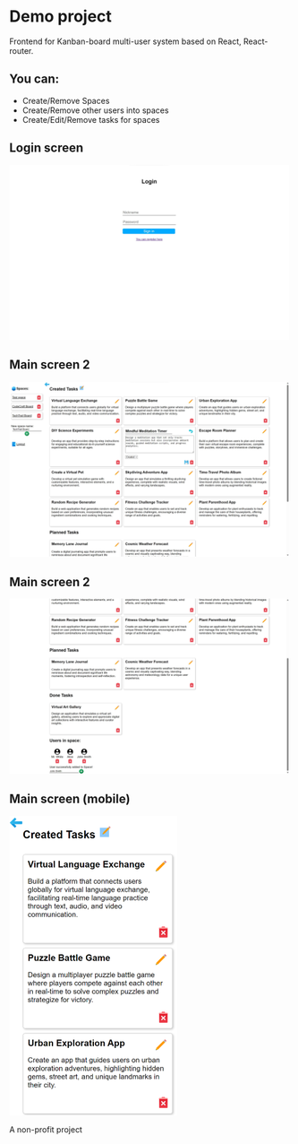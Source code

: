 # Demo project
Frontend for Kanban-board multi-user system based on React, React-router.
## You can:
- Create/Remove Spaces</li>
- Create/Remove other users into spaces</li>
- Create/Edit/Remove tasks for spaces

## Login screen

<img src="./screens/login.jpg" width="500px">

## Main screen 2

<img src="./screens/all1.jpg" width="500px">

## Main screen 2

<img src="./screens/all2.jpg" width="500px">

## Main screen (mobile)
<img src="./screens/mobile.png" width="300px">


A non-profit project

